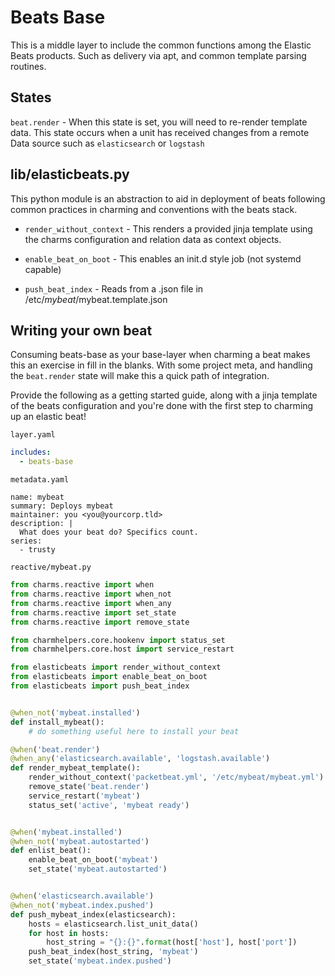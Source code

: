 # Beats Base

This is a middle layer to include the common functions among the Elastic Beats
products. Such as delivery via apt, and common template parsing routines.


## States

`beat.render` - When this state is set, you will need to re-render template
data. This state occurs when a unit has received changes from a remote Data
source such as `elasticsearch` or `logstash`

## lib/elasticbeats.py

This python module is an abstraction to aid in deployment of beats following
common practices in charming and conventions with the beats stack.

- `render_without_context` - This renders a provided jinja template using the
charms configuration and relation data as context objects.

- `enable_beat_on_boot` - This enables an init.d style job (not systemd capable)

- `push_beat_index` - Reads from a .json file in /etc/*mybeat*/mybeat.template.json

## Writing your own beat

Consuming beats-base as your base-layer when charming a beat makes this an
exercise in fill in the blanks. With some project meta, and handling the
`beat.render` state will make this a quick path of integration.

Provide the following as a getting started guide, along with a jinja template
of the beats configuration and you're done with the first step to charming up
an elastic beat!

`layer.yaml`

```yaml
includes:
  - beats-base
```

`metadata.yaml`

```
name: mybeat
summary: Deploys mybeat
maintainer: you <you@yourcorp.tld>
description: |
  What does your beat do? Specifics count.
series:
  - trusty

```

`reactive/mybeat.py`

```python
from charms.reactive import when
from charms.reactive import when_not
from charms.reactive import when_any
from charms.reactive import set_state
from charms.reactive import remove_state

from charmhelpers.core.hookenv import status_set
from charmhelpers.core.host import service_restart

from elasticbeats import render_without_context
from elasticbeats import enable_beat_on_boot
from elasticbeats import push_beat_index


@when_not('mybeat.installed')
def install_mybeat():
    # do something useful here to install your beat

@when('beat.render')
@when_any('elasticsearch.available', 'logstash.available')
def render_mybeat_template():
    render_without_context('packetbeat.yml', '/etc/mybeat/mybeat.yml')
    remove_state('beat.render')
    service_restart('mybeat')
    status_set('active', 'mybeat ready')


@when('mybeat.installed')
@when_not('mybeat.autostarted')
def enlist_beat():
    enable_beat_on_boot('mybeat')
    set_state('mybeat.autostarted')


@when('elasticsearch.available')
@when_not('mybeat.index.pushed')
def push_mybeat_index(elasticsearch):
    hosts = elasticsearch.list_unit_data()
    for host in hosts:
        host_string = "{}:{}".format(host['host'], host['port'])
    push_beat_index(host_string, 'mybeat')
    set_state('mybeat.index.pushed')

```
